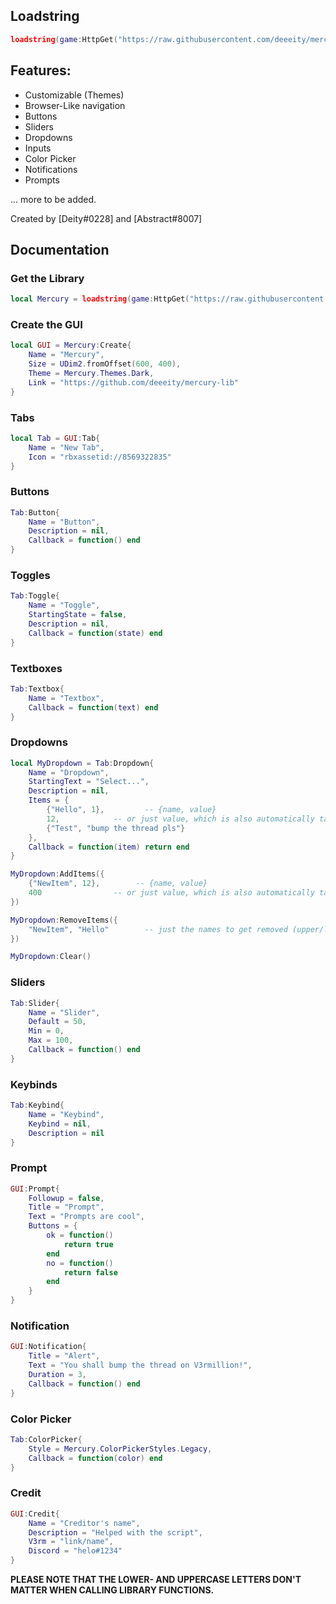 ## Loadstring
```lua
loadstring(game:HttpGet("https://raw.githubusercontent.com/deeeity/mercury-lib/master/src.lua"))()
```

## Features:
- Customizable (Themes)
- Browser-Like navigation
- Buttons
- Sliders
- Dropdowns
- Inputs
- Color Picker
- Notifications
- Prompts

... more to be added.

Created by [Deity#0228] and [Abstract#8007]

## Documentation

### Get the Library
```lua
local Mercury = loadstring(game:HttpGet("https://raw.githubusercontent.com/deeeity/mercury-lib/master/src.lua"))()
```

### Create the GUI
```lua
local GUI = Mercury:Create{
    Name = "Mercury",
    Size = UDim2.fromOffset(600, 400),
    Theme = Mercury.Themes.Dark,
    Link = "https://github.com/deeeity/mercury-lib"
}
```

### Tabs
```lua
local Tab = GUI:Tab{
    Name = "New Tab",
    Icon = "rbxassetid://8569322835"
}
```

### Buttons
```lua
Tab:Button{
    Name = "Button",
    Description = nil,
    Callback = function() end
}
```

### Toggles
```lua
Tab:Toggle{
    Name = "Toggle",
    StartingState = false,
    Description = nil,
    Callback = function(state) end
}
```

### Textboxes
```lua
Tab:Textbox{
    Name = "Textbox",
    Callback = function(text) end
}
```

### Dropdowns
```lua
local MyDropdown = Tab:Dropdown{
    Name = "Dropdown",
    StartingText = "Select...",
    Description = nil,
    Items = {
        {"Hello", 1},         -- {name, value}
        12,            -- or just value, which is also automatically taken as name
        {"Test", "bump the thread pls"}
    },
    Callback = function(item) return end
}

MyDropdown:AddItems({
    {"NewItem", 12},        -- {name, value}
    400                -- or just value, which is also automatically taken as name
})

MyDropdown:RemoveItems({
    "NewItem", "Hello"        -- just the names to get removed (upper/lower case ignored)
})

MyDropdown:Clear()
```

### Sliders
```lua
Tab:Slider{
    Name = "Slider",
    Default = 50,
    Min = 0,
    Max = 100,
    Callback = function() end
}
```

### Keybinds
```lua
Tab:Keybind{
    Name = "Keybind",
    Keybind = nil,
    Description = nil
}
```

### Prompt
```lua
GUI:Prompt{
    Followup = false,
    Title = "Prompt",
    Text = "Prompts are cool",
    Buttons = {
        ok = function()
            return true
        end
        no = function()
            return false
        end
    }
}
```

### Notification
```lua
GUI:Notification{
    Title = "Alert",
    Text = "You shall bump the thread on V3rmillion!",
    Duration = 3,
    Callback = function() end
}
```

### Color Picker
```lua
Tab:ColorPicker{
    Style = Mercury.ColorPickerStyles.Legacy,
    Callback = function(color) end
}
```

### Credit
```lua
GUI:Credit{
    Name = "Creditor's name",
    Description = "Helped with the script",
    V3rm = "link/name",
    Discord = "helo#1234"
}
```
**PLEASE NOTE THAT THE LOWER- AND UPPERCASE LETTERS DON'T MATTER WHEN CALLING LIBRARY FUNCTIONS.**
